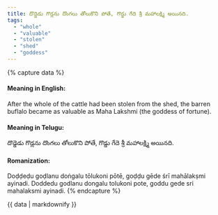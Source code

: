 ```yaml
---
title: దొడ్డెడు గొడ్లను దొంగలు తోలుకొని పోతే, గొడ్డు గేదె శ్రీ మహాలక్ష్మి అయినది.
tags:
  - "whole"
  - "valuable"
  - "stolen"
  - "shed"
  - "goddess"
---
```


{% capture data %}
#### Meaning in English:
After the whole of the cattle had been stolen from the shed, the barren buflalo became as valuable as Maha Lakshmi (the goddess of fortune).

#### Meaning in Telugu:
దొడ్డెడు గొడ్లను దొంగలు తోలుకొని పోతే, గొడ్డు గేదె శ్రీ మహాలక్ష్మి అయినది.

#### Romanization:
Doḍḍeḍu goḍlanu doṅgalu tōlukoni pōtē, goḍḍu gēde śrī mahālakṣmi ayinadi.
Doddedu godlanu dongalu tolukoni pote, goddu gede sri mahalaksmi ayinadi.
{% endcapture %}

{{ data | markdownify }}

